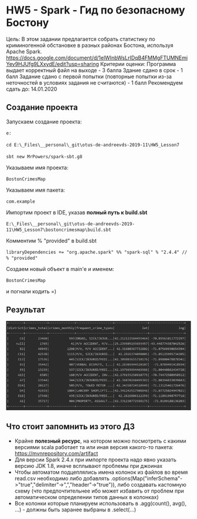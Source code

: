 # HW5 - Spark - Гид по безопасному Бостону

Цель: В этом задании предлагается собрать статистику по криминогенной обстановке в разных районах Бостона, используя Apache Spark.
https://docs.google.com/document/d/1elWInbWsLrIDqB4FMMgFTUMNEmiYev9HJUfg9LXxydE/edit?usp=sharing
Критерии оценки: Программа выдает корректный файл на выходе - 3 балла
Здание сдано в срок - 1 балл
Задание сдано с первой попытки (повторные попытки из-за неточностей в условиях задания не считаются) - 1 балл
Рекомендуем сдать до: 14.01.2020


## Создание проекта

Запускаем создание проекта:
```
e:

cd E:\_Files\__personal\_git\otus-de-andreevds-2019-11\HW5_Lesson7

sbt new MrPowers/spark-sbt.g8

```

Указываем имя проекта:
```
BostonCrimesMap
```

Указываем имя пакета:
```
com.example
```

Импортим проект в IDE, указав **полный путь к build.sbt**
```
E:\_Files\__personal\_git\otus-de-andreevds-2019-11\HW5_Lesson7\bostoncrimesmap\build.sbt
```


Комментим % "provided" в build.sbt
```
libraryDependencies += "org.apache.spark" %% "spark-sql" % "2.4.4" // % "provided"
```

Создаем новый объект в main'e и именем:
```
BostonCrimesMap
```

и погнали кодить =)


## Результат

![result](https://github.com/adm-8/otus-de-andreevds-2019-11/raw/master/HW5_Lesson7/_images/result.JPG)

## Что стоит запомнить из этого ДЗ
* Крайне **полезный ресурс**, на котором можно посмотреть с какими версиями scala работает та или иная версия какого-то пакета: https://mvnrepository.com/artifact
* Для версии Spark 2.4.x при импорте проекта надо явно указать версию JDK 1.8, иначе всплывают проблемы при джоинах
* Чтобы автоматом подцеплялись имена колонок из файлов во время read.csv необходимо либо добавлять .options(Map("inferSchema"->"true","delimiter"->",","header"->"true")), либо создавать кастомную схему (что предпочтительнее ибо может избавить от проблем при автоматическом определении типов данных в колонках)
* Все колонки которые планируем использовать в .agg(count(), avg(), ...) - должны быть заранее выбраны в .select(...)